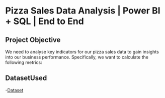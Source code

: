 # Pizza Sales Data Analysis | Power BI + SQL | End to End
## Project Objective
We need to analyse key indicators for our pizza sales data to gain insights into our business performance. Specifically, we want to calculate the following metrics:
## DatasetUsed
-<a href="https://github.com/reddemhari055/Data-Analysis-Dashboard/blob/main/pizza_sales_excel_file.xlsx">Dataset</a>
